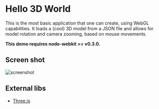 # Hello 3D World

This is the most basic application that one can create, using WebGL capabilities. It loads a (cool) 3D model from a JSON file and allows for model rotation and camera zooming, based on mouse movements.

**This demo requires node-webkit >= v0.3.0.**

## Screen shot

![screenshot](http://ww3.sinaimg.cn/large/6556d357tw1dxuiwtpnwwj.jpg)

## External libs

* [Three.js](https://github.com/mrdoob/three.js/)
